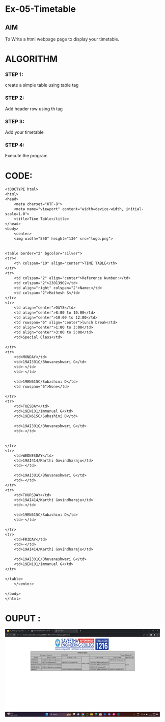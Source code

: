# Ex-05-Timetable
## AIM
To Write a html webpage page to display your timetable.

# ALGORITHM
### STEP 1:
create a simple table using table tag
### STEP 2:
Add header row using th tag
### STEP 3:
Add your timetable
### STEP 4:
Execute the program

# CODE:
```
<!DOCTYPE html>
<html>
<head>
    <meta charset="UTF-8">
    <meta name="viewport" content="width=device-width, initial-scale=1.0">
    <title>Time Table</title>
</head>
<body>
    <center>
    <img width="550" height="130" src="logo.png">


<table border="2" bgcolor="silver">
<tr><
    <th colspan="10" align="center">TIME TABLE</th>
</tr>
<tr>
    <td colspan="2" align="center">Reference Number:</td>
    <td colspan="2">23013902</td>
    <td align="right" colspan="2">Name:</td>
    <td colspan="2">Mathesh S</td>
</tr>
<tr>
    <td align="center">DAYS</td>
    <td align="center">8:00 to 10:00</td>
    <td align="center">10:00 to 12:00</td>
    <td rowspan="6" align="center">lunch break</td>
    <td align="center">1:00 to 3:00</td>
    <td align="center">3:00 to 5:00</td>
    <td>Special Class</td>
    
</tr>
<tr>
    <td>MONDAY</td>
    <td>19AI301C/Bhuvaneshwari G</td>
    <td>-</td>
    <td>-</td>
    
    <td>19EN615C/Subashini D</td>
    <td rowspan="6">None</td>
    
</tr>
<tr>
    <td>TUESDAY</td>
    <td>19EN101/Immanuel G</td>
    <td>19EN615C/Subashini D</td>
    
    <td>19AI301C/Bhuvaneshwari G</td>
    <td>-</td>
    
    
</tr>
<tr>
    <td>WEDNESDAY</td>
    <td>19AI414/Karthi Govindharaju</td>
    <td>-</td>
    
    <td>19AI301C/Bhuvaneshwari G</td>
    <td>-</td>
</tr>
<tr>
    <td>THURSDAY</td>
    <td>19AI414/Karthi Govindharaju</td>
    <td>-</td>
    
    <td>19EN615C/Subashini D</td>
    <td>-</td>
    
</tr>
<tr>
    <td>FRIDAY</td>
    <td>-</td>
    <td>19AI414/Karthi Govindharaju</td>
    
    <td>19AI301C/Bhuvaneshwari G</td>
    <td>19EN101/Immanuel G</td>
</tr>

</table>
    </center>
    
</body>
</html>

```

# OUPUT :
![Alt text](output.png)

